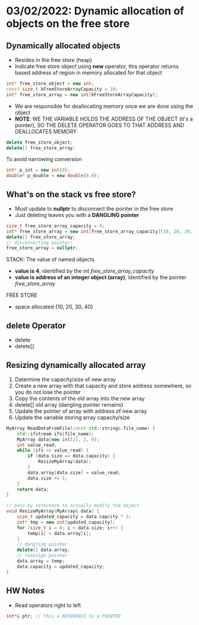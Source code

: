 # 03/02/2022: Dynamic allocation of objects on the free store

## Dynamically allocated objects
- Resides in the free store (heap)
- Indicate free store object using **new** operator, this operator returns based address of region in memory allocated for that object 

``` cpp
int* free_store_object = new int; 
const size_t kFreeStoreArrayCapacity = 10;
int* free_store_array = new int[kFreeStoreArrayCapacity];
```

- We are responsible for deallocating memory once we are done using the object
- **NOTE**: WE THE VARIABLE HOLDS THE ADDRESS OF THE OBJECT (it's a pointer), SO THE DELETE OPERATOR GOES TO THAT ADDRESS AND DEALLOCATES MEMORY
```cpp
delete free_store_object;
delete[] free_store_array;
```

To avoid narrowing conversion
``` cpp
int* p_int = new int{0};
double* p_double = new double{0.0};
```

## What's on the stack vs free store?
- Must update to **nullptr** to disconnect the pointer in the free store
- Just deleting leaves you with a **DANGLING pointer**

```cpp
size_t free_store_array_capacity = 4;
int* free_store_array = new int[free_store_array_capacity]{10, 20, 30, 40};
delete[] free_store_array;
// disconnecting pointer!
free_store_array = nullptr;
```

STACK: The value of named objects
- **value is 4**, identified by the int *free_store_array_capacity*
- **value is address of an integer object (array)**, identified by the pointer *free_store_array*

FREE STORE
- space allocated {10, 20, 30, 40}

## delete Operator
- delete
- delete[]

## Resizing dynamically allocated array 
1. Datermine the capacity/size of new array
2. Create a new array with that capacity and store address somewhere, so you do not lose the pointer
3. Copy the contents of the old array into the new array
4. delete[] old array (dangling pointer remains)
5. Update the pointer of array with address of new array
6. Update the variable storing array capacity/size

```cpp
MyArray ReadDataFromFile(const std::string& file_name) {
    std::ifstream ifs{file_name};
    MyArray data{new int[2], 2, 0};
    int value_read;
    while (ifs >> value_read) {
        if (data.size == data.capacity) {
            ResizeMyArray(data);
        }
        data.array[data.size] = value_read;
        data.size += 1;
    }
    return data;
}

// pass by reference to actually modify the object
void ResizeMyArray(MyArray& data) {
    size_t updated_capacity = data.capcity * 2;
    int* tmp = new int[updated_capacity];
    for (size_t i = 0; i < data.size; i++) {
        temp[i] = data.array[i];
    }
    // dangling pointer
    delete[] data.array;
    // reassign pointer
    data.array = temp;
    data.capacity = updated_capacity;
}
```

## HW Notes
- Read operators right to left
```cpp
int*& ptr; // this a REFERENCE to a POINTER
```